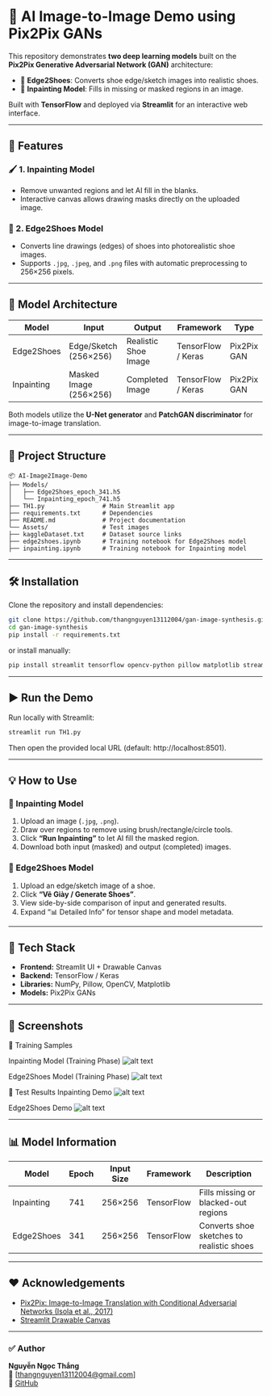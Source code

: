 # 🎨 AI Image-to-Image Demo using Pix2Pix GANs

This repository demonstrates **two deep learning models** built on the **Pix2Pix Generative Adversarial Network (GAN)** architecture:
- 👟 **Edge2Shoes**: Converts shoe edge/sketch images into realistic shoes.  
- 🎨 **Inpainting Model**: Fills in missing or masked regions in an image.

Built with **TensorFlow** and deployed via **Streamlit** for an interactive web interface.

---

## 🚀 Features

### 🖌️ 1. Inpainting Model
- Remove unwanted regions and let AI fill in the blanks.  
- Interactive canvas allows drawing masks directly on the uploaded image.  

### 👟 2. Edge2Shoes Model
- Converts line drawings (edges) of shoes into photorealistic shoe images.  
- Supports `.jpg`, `.jpeg`, and `.png` files with automatic preprocessing to 256×256 pixels.

---

## 🧠 Model Architecture

| Model      | Input                 | Output               | Framework          | Type        |
|------------|-----------------------|----------------------|--------------------|-------------|
| Edge2Shoes | Edge/Sketch (256×256) | Realistic Shoe Image | TensorFlow / Keras | Pix2Pix GAN |
| Inpainting | Masked Image (256×256)| Completed Image      | TensorFlow / Keras | Pix2Pix GAN |

Both models utilize the **U-Net generator** and **PatchGAN discriminator** for image-to-image translation.

---

## 🧬 Project Structure

```
📦 AI-Image2Image-Demo
├── Models/
│   ├── Edge2Shoes_epoch_341.h5
│   └── Inpainting_epoch_741.h5
├── TH1.py                # Main Streamlit app
├── requirements.txt      # Dependencies
├── README.md             # Project documentation
└── Assets/               # Test images
├── kaggleDataset.txt     # Dataset source links
├── edge2shoes.ipynb      # Training notebook for Edge2Shoes model
├── inpainting.ipynb      # Training notebook for Inpainting model
```

---

## 🛠️ Installation

Clone the repository and install dependencies:

```bash
git clone https://github.com/thangnguyen13112004/gan-image-synthesis.git
cd gan-image-synthesis
pip install -r requirements.txt
```

or install manually:

```bash
pip install streamlit tensorflow opencv-python pillow matplotlib streamlit-drawable-canvas
```

---

## ▶️ Run the Demo

Run locally with Streamlit:

```bash
streamlit run TH1.py
```

Then open the provided local URL (default: http://localhost:8501).

---

## 💡 How to Use

### 🎨 Inpainting Model
1. Upload an image (`.jpg`, `.png`).  
2. Draw over regions to remove using brush/rectangle/circle tools.  
3. Click **“Run Inpainting”** to let AI fill the masked region.  
4. Download both input (masked) and output (completed) images.

### 👟 Edge2Shoes Model
1. Upload an edge/sketch image of a shoe.  
2. Click **“Vẽ Giày / Generate Shoes”**.  
3. View side-by-side comparison of input and generated results.  
4. Expand “📊 Detailed Info” for tensor shape and model metadata.

---

## 🧮 Tech Stack

- **Frontend:** Streamlit UI + Drawable Canvas  
- **Backend:** TensorFlow / Keras  
- **Libraries:** NumPy, Pillow, OpenCV, Matplotlib  
- **Models:** Pix2Pix GANs  

---

## 📸 Screenshots

🧠 Training Samples

Inpainting Model (Training Phase)
![alt text](Assets/Inpainting_epoch_601.png)

Edge2Shoes Model (Training Phase)
![alt text](Assets/Edge2shoes_epoch_341.png)

🧩 Test Results
Inpainting Demo
![alt text](Assets/InpaintingResult.png)

Edge2Shoes Demo
![alt text](Assets/Edge2shoesResult.png)

---

## 📊 Model Information

| Model      |Epoch|Input Size|     Framework      |             Description                   |
|------------|-----|----------|--------------------|-------------------------------------------|
| Inpainting | 741 | 256×256  | TensorFlow         | Fills missing or blacked-out regions      |
| Edge2Shoes | 341 | 256×256  | TensorFlow         | Converts shoe sketches to realistic shoes |

---

## ❤️ Acknowledgements
- [Pix2Pix: Image-to-Image Translation with Conditional Adversarial Networks (Isola et al., 2017)](https://arxiv.org/abs/1611.07004)  
- [Streamlit Drawable Canvas](https://github.com/andfanilo/streamlit-drawable-canvas)

---

### ✅ Author
**Nguyễn Ngọc Thắng**  
📧 [thangnguyen13112004@gmail.com]  
🔗 [GitHub](https://github.com/thangnguyen13112004)  

